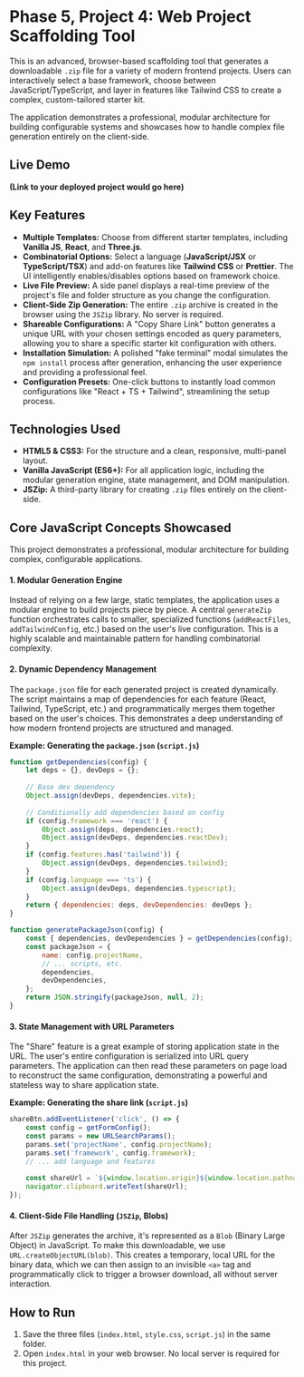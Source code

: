 # Phase 5, Project 4: Web Project Scaffolding Tool

This is an advanced, browser-based scaffolding tool that generates a downloadable `.zip` file for a variety of modern frontend projects. Users can interactively select a base framework, choose between JavaScript/TypeScript, and layer in features like Tailwind CSS to create a complex, custom-tailored starter kit.

The application demonstrates a professional, modular architecture for building configurable systems and showcases how to handle complex file generation entirely on the client-side.

## Live Demo

**(Link to your deployed project would go here)**

## Key Features

-   **Multiple Templates:** Choose from different starter templates, including **Vanilla JS**, **React**, and **Three.js**.
-   **Combinatorial Options:** Select a language (**JavaScript/JSX** or **TypeScript/TSX**) and add-on features like **Tailwind CSS** or **Prettier**. The UI intelligently enables/disables options based on framework choice.
-   **Live File Preview:** A side panel displays a real-time preview of the project's file and folder structure as you change the configuration.
-   **Client-Side Zip Generation:** The entire `.zip` archive is created in the browser using the `JSZip` library. No server is required.
-   **Shareable Configurations:** A "Copy Share Link" button generates a unique URL with your chosen settings encoded as query parameters, allowing you to share a specific starter kit configuration with others.
-   **Installation Simulation:** A polished "fake terminal" modal simulates the `npm install` process after generation, enhancing the user experience and providing a professional feel.
-   **Configuration Presets:** One-click buttons to instantly load common configurations like "React + TS + Tailwind", streamlining the setup process.

## Technologies Used

-   **HTML5 & CSS3:** For the structure and a clean, responsive, multi-panel layout.
-   **Vanilla JavaScript (ES6+):** For all application logic, including the modular generation engine, state management, and DOM manipulation.
-   **JSZip:** A third-party library for creating `.zip` files entirely on the client-side.

## Core JavaScript Concepts Showcased

This project demonstrates a professional, modular architecture for building complex, configurable applications.

#### 1. Modular Generation Engine

Instead of relying on a few large, static templates, the application uses a modular engine to build projects piece by piece. A central `generateZip` function orchestrates calls to smaller, specialized functions (`addReactFiles`, `addTailwindConfig`, etc.) based on the user's live configuration. This is a highly scalable and maintainable pattern for handling combinatorial complexity.

#### 2. Dynamic Dependency Management

The `package.json` file for each generated project is created dynamically. The script maintains a map of dependencies for each feature (React, Tailwind, TypeScript, etc.) and programmatically merges them together based on the user's choices. This demonstrates a deep understanding of how modern frontend projects are structured and managed.

**Example: Generating the `package.json` (`script.js`)**
```javascript
function getDependencies(config) {
    let deps = {}, devDeps = {};
    
    // Base dev dependency
    Object.assign(devDeps, dependencies.vite);
    
    // Conditionally add dependencies based on config
    if (config.framework === 'react') {
        Object.assign(deps, dependencies.react);
        Object.assign(devDeps, dependencies.reactDev);
    }
    if (config.features.has('tailwind')) {
        Object.assign(devDeps, dependencies.tailwind);
    }
    if (config.language === 'ts') {
        Object.assign(devDeps, dependencies.typescript);
    }
    return { dependencies: deps, devDependencies: devDeps };
}

function generatePackageJson(config) {
    const { dependencies, devDependencies } = getDependencies(config);
    const packageJson = {
        name: config.projectName,
        // ... scripts, etc.
        dependencies,
        devDependencies,
    };
    return JSON.stringify(packageJson, null, 2);
}
```

#### 3. State Management with URL Parameters

The "Share" feature is a great example of storing application state in the URL. The user's entire configuration is serialized into URL query parameters. The application can then read these parameters on page load to reconstruct the same configuration, demonstrating a powerful and stateless way to share application state.

**Example: Generating the share link (`script.js`)**
```javascript
shareBtn.addEventListener('click', () => {
    const config = getFormConfig();
    const params = new URLSearchParams();
    params.set('projectName', config.projectName);
    params.set('framework', config.framework);
    // ... add language and features
    
    const shareUrl = `${window.location.origin}${window.location.pathname}?${params.toString()}`;
    navigator.clipboard.writeText(shareUrl);
});
```

#### 4. Client-Side File Handling (`JSZip`, Blobs)

After `JSZip` generates the archive, it's represented as a `Blob` (Binary Large Object) in JavaScript. To make this downloadable, we use `URL.createObjectURL(blob)`. This creates a temporary, local URL for the binary data, which we can then assign to an invisible `<a>` tag and programmatically click to trigger a browser download, all without server interaction.

## How to Run

1.  Save the three files (`index.html`, `style.css`, `script.js`) in the same folder.
2.  Open `index.html` in your web browser. No local server is required for this project.
```